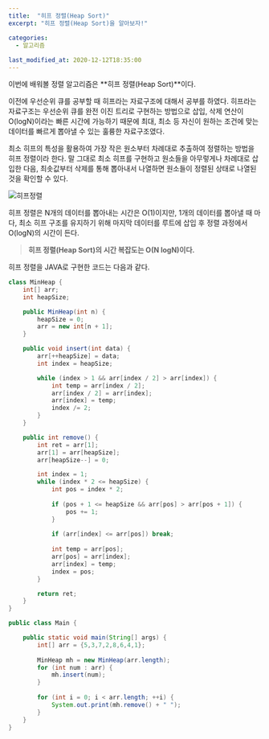 ```yaml
---
title:  "﻿히프 정렬(Heap Sort)"
excerpt: "﻿히프 정렬(Heap Sort)을 알아보자!"

categories:
  - 알고리즘
  
last_modified_at: 2020-12-12T18:35:00
---
```


이번에 배워볼 정렬 알고리즘은 **히프 정렬(Heap Sort)**이다.<br>

이전에 우선순위 큐를 공부할 때 히프라는 자료구조에 대해서 공부를 하였다. 히프라는 자료구조는 우선순위 큐를 완전 이진 트리로 구현하는 방법으로 삽입, 삭제 연산이 O(logN)이라는 빠른 시간에 가능하기 때문에 최대, 최소 등 자신이 원하는 조건에 맞는 데이터를 빠르게 뽑아낼 수 있는 훌륭한 자료구조였다.   

최소 히프의 특성을 활용하여 가장 작은 원소부터 차례대로 추출하여 정렬하는 방법을 히프 정렬이라 한다. 말 그대로 최소 히프를 구현하고 원소들을 아무렇게나 차례대로 삽입한 다음, 최솟값부터 삭제를 통해 뽑아내서 나열하면 원소들이 정렬된 상태로 나열된 것을 확인할 수 있다.  

![히프정렬](https://user-images.githubusercontent.com/53072057/101973466-b4639080-3c7b-11eb-8dc3-9d11436be06e.JPG)  

히프 정렬은 N개의 데이터를 뽑아내는 시간은 O(1)이지만, 1개의 데이터를 뽑아낼 때 마다, 최소 히프 구조를 유지하기 위해 마지막 데이터를 루트에 삽입 후 정렬 과정에서 O(logN)의 시간이 든다.  

> **히프 정렬(Heap Sort)의 시간 복잡도는 O(N logN)이다.**

히프 정렬을 JAVA로 구현한 코드는 다음과 같다.

```java
class MinHeap {
	int[] arr;
	int heapSize;

	public MinHeap(int n) {
		heapSize = 0;
		arr = new int[n + 1];
	}

	public void insert(int data) {
		arr[++heapSize] = data;
		int index = heapSize;

		while (index > 1 && arr[index / 2] > arr[index]) {
			int temp = arr[index / 2];
			arr[index / 2] = arr[index];
			arr[index] = temp;
			index /= 2;
		}
	}

	public int remove() {
		int ret = arr[1];
		arr[1] = arr[heapSize];
		arr[heapSize--] = 0;

		int index = 1;
		while (index * 2 <= heapSize) {
			int pos = index * 2;
			
			if (pos + 1 <= heapSize && arr[pos] > arr[pos + 1]) {
				pos += 1;
			}
			
			if (arr[index] <= arr[pos]) break;
			
			int temp = arr[pos];
			arr[pos] = arr[index];
			arr[index] = temp;
			index = pos;
		}

		return ret;
	}
}

public class Main {

	public static void main(String[] args) {
		int[] arr = {5,3,7,2,8,6,4,1};
		
		MinHeap mh = new MinHeap(arr.length);
		for (int num : arr) {
			mh.insert(num);
		}
		
		for (int i = 0; i < arr.length; ++i) {
			System.out.print(mh.remove() + " ");
		}
	}
}
```
